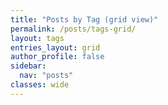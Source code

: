 ```yaml
---
title: "Posts by Tag (grid view)"
permalink: /posts/tags-grid/
layout: tags
entries_layout: grid
author_profile: false
sidebar:
  nav: "posts"
classes: wide
---
```


